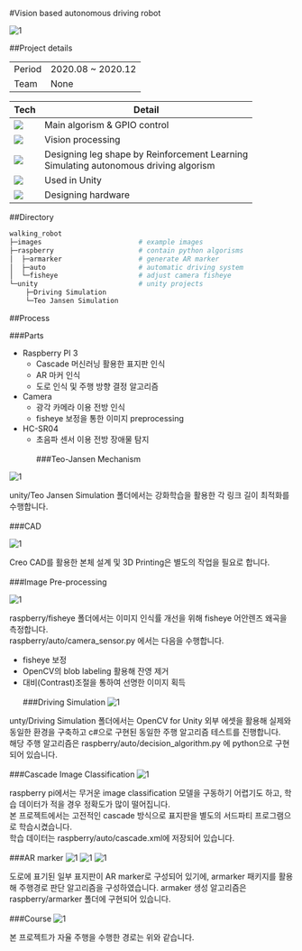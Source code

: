 #Vision based autonomous driving robot

![1](images/1.jpg)

##Project details

|||
|---|---|
|Period|2020.08 ~ 2020.12|
|Team|None|


|Tech|Detail|
|---|---|
|<img src="https://img.shields.io/badge/Python-3776AB?style=flat-square&logo=Python&logoColor=white"/>|Main algorism & GPIO control|
|<img src="https://img.shields.io/badge/OpenCV-5C3EE8?style=flat-square&logo=OpenCV&logoColor=white"/>|Vision processing|
|<img src="https://img.shields.io/badge/Unity-FFFFFF?style=flat-square&logo=Unity&logoColor=black"/>|Designing leg shape by Reinforcement Learning<br/> Simulating autonomous driving algorism|
|<img src="https://img.shields.io/badge/C%23-239120?style=flat-square&logo=CSharp&logoColor=white"/>|Used in Unity|
|<img src="https://img.shields.io/badge/Creo CAD-309549?style=flat-square"/>|Designing hardware|

##Directory

```bash
walking_robot       
├─images                        # example images
├─raspberry                     # contain python algorisms
│  ├─armarker                   # generate AR marker
│  ├─auto                       # automatic driving system
│  └─fisheye                    # adjust camera fisheye
└─unity                         # unity projects
    ├─Driving Simulation        
    └─Teo Jansen Simulation  
```   

##Process

###Parts

* Raspberry PI 3
    * Cascade 머신러닝 활용한 표지판 인식
    * AR 마커 인식
    * 도로 인식 및 주행 방향 결정 알고리즘
* Camera
    * 광각 카메라 이용 전방 인식
    * fisheye 보정을 통한 이미지 preprocessing
* HC-SR04
    * 초음파 센서 이용 전방 장애물 탐지
<br/><br/>
###Teo-Jansen Mechanism

![1](images/2.jpg)

unity/Teo Jansen Simulation 폴더에서는 강화학습을 활용한 각 링크 길이 최적화를 수행합니다.
<br/><br/>
###CAD

![1](images/3.jpg)

Creo CAD를 활용한 본체 설계 및 3D Printing은 별도의 작업을 필요로 합니다.
<br/><br/>
###Image Pre-processing

![1](images/4.jpg)

raspberry/fisheye 폴더에서는 이미지 인식률 개선을 위해 fisheye 어안렌즈 왜곡을 측정합니다.    
raspberry/auto/camera_sensor.py 에서는 다음을 수행합니다.
* fisheye 보정
* OpenCV의 blob labeling 활용해 잔영 제거
* 대비(Contrast)조절을 통하여 선명한 이미지 획득
<br/><br/>
###Driving Simulation
![1](images/5.jpg)

unty/Driving Simulation 폴더에서는 OpenCV for Unity 외부 에셋을 활용해 실제와 동일한 환경을 구축하고 c#으로 구현된 동일한 주행 알고리즘 테스트를 진행합니다.   
해당 주행 알고리즘은 raspberry/auto/decision_algorithm.py 에 python으로 구현되어 있습니다.
<br/><br/>
###Cascade Image Classification
![1](images/6.jpg)

raspberry pi에서는 무거운 image classification 모델을 구동하기 어렵기도 하고, 학습 데이터가 적을 경우 정확도가 많이 떨어집니다.   
본 프로젝트에서는 고전적인 cascade 방식으로 표지판을 별도의 서드파티 프로그램으로 학습시켰습니다.   
학습 데이터는 raspberry/auto/cascade.xml에 저장되어 있습니다.
<br/><br/>
###AR marker
![1](images/7.png)
![1](images/8.png)
![1](images/9.png)

도로에 표기된 일부 표지판이 AR marker로 구성되어 있기에, armarker 패키지를 활용해 주행경로 판단 알고리즘을 구성하였습니다.
armaker 생성 알고리즘은 raspberry/armarker 폴더에 구현되어 있습니다.
<br/><br/>
###Course
![1](images/10.jpg)


본 프로젝트가 자율 주행을 수행한 경로는 위와 같습니다.


